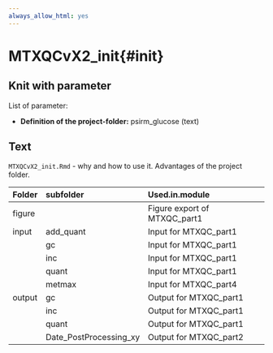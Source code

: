 ```yaml
---
always_allow_html: yes
---
```


# MTXQCvX2_init{#init}

## Knit with parameter

List of parameter:

  * **Definition of the project-folder:** psirm_glucose (text)

## Text

`MTXQCvX2_init.Rmd` - why and how to use it. Advantages of the project folder.



<table class="table table-striped table-condensed" style="margin-left: auto; margin-right: auto;">
 <thead>
  <tr>
   <th style="text-align:left;"> Folder </th>
   <th style="text-align:left;"> subfolder </th>
   <th style="text-align:left;"> Used.in.module </th>
  </tr>
 </thead>
<tbody>
  <tr>
   <td style="text-align:left;"> figure </td>
   <td style="text-align:left;">  </td>
   <td style="text-align:left;"> Figure export of MTXQC_part1 </td>
  </tr>
  <tr>
   <td style="text-align:left;"> input </td>
   <td style="text-align:left;"> add_quant </td>
   <td style="text-align:left;"> Input for MTXQC_part1 </td>
  </tr>
  <tr>
   <td style="text-align:left;">  </td>
   <td style="text-align:left;"> gc </td>
   <td style="text-align:left;"> Input for MTXQC_part1 </td>
  </tr>
  <tr>
   <td style="text-align:left;">  </td>
   <td style="text-align:left;"> inc </td>
   <td style="text-align:left;"> Input for MTXQC_part1 </td>
  </tr>
  <tr>
   <td style="text-align:left;">  </td>
   <td style="text-align:left;"> quant </td>
   <td style="text-align:left;"> Input for MTXQC_part1 </td>
  </tr>
  <tr>
   <td style="text-align:left;">  </td>
   <td style="text-align:left;"> metmax </td>
   <td style="text-align:left;"> Input for MTXQC_part4 </td>
  </tr>
  <tr>
   <td style="text-align:left;"> output </td>
   <td style="text-align:left;"> gc </td>
   <td style="text-align:left;"> Output for MTXQC_part1 </td>
  </tr>
  <tr>
   <td style="text-align:left;">  </td>
   <td style="text-align:left;"> inc </td>
   <td style="text-align:left;"> Output for MTXQC_part1 </td>
  </tr>
  <tr>
   <td style="text-align:left;">  </td>
   <td style="text-align:left;"> quant </td>
   <td style="text-align:left;"> Output for MTXQC_part1 </td>
  </tr>
  <tr>
   <td style="text-align:left;">  </td>
   <td style="text-align:left;"> Date_PostProcessing_xy </td>
   <td style="text-align:left;"> Output for MTXQC_part2 </td>
  </tr>
</tbody>
</table>

